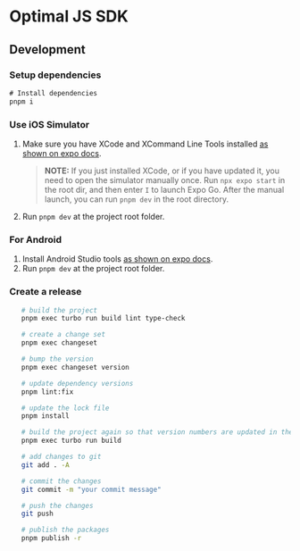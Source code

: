 # Optimal JS SDK

## Development

### Setup dependencies

```diff
# Install dependencies
pnpm i
```

### Use iOS Simulator

1. Make sure you have XCode and XCommand Line Tools installed [as shown on expo docs](https://docs.expo.dev/workflow/ios-simulator/).

   > **NOTE:** If you just installed XCode, or if you have updated it, you need to open the simulator manually once. Run `npx expo start` in the root dir, and then enter `I` to launch Expo Go. After the manual launch, you can run `pnpm dev` in the root directory.

2. Run `pnpm dev` at the project root folder.

### For Android

1. Install Android Studio tools [as shown on expo docs](https://docs.expo.dev/workflow/android-studio-emulator/).
2. Run `pnpm dev` at the project root folder.

### Create a release

```bash
   # build the project
   pnpm exec turbo run build lint type-check

   # create a change set
   pnpm exec changeset

   # bump the version
   pnpm exec changeset version

   # update dependency versions
   pnpm lint:fix

   # update the lock file
   pnpm install

   # build the project again so that version numbers are updated in the code
   pnpm exec turbo run build

   # add changes to git
   git add . -A

   # commit the changes
   git commit -m "your commit message"

   # push the changes
   git push

   # publish the packages
   pnpm publish -r

```
